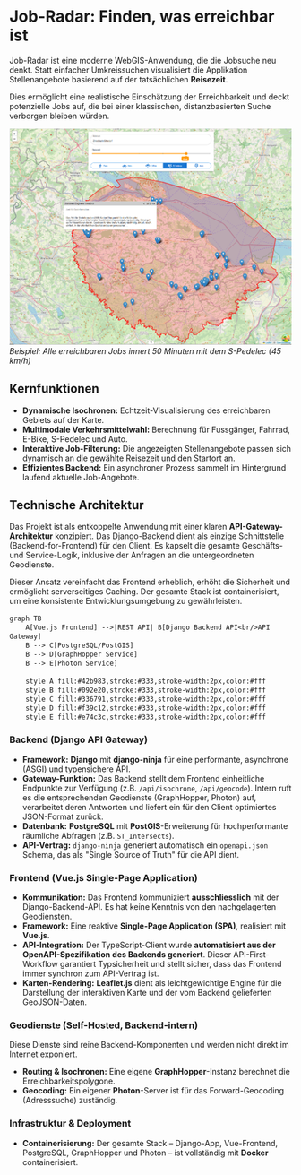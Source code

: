 # Job-Radar: Finden, was erreichbar ist

Job-Radar ist eine moderne WebGIS-Anwendung, die die Jobsuche neu denkt. Statt einfacher Umkreissuchen visualisiert die Applikation Stellenangebote basierend auf der tatsächlichen **Reisezeit**.

Dies ermöglicht eine realistische Einschätzung der Erreichbarkeit und deckt potenzielle Jobs auf, die bei einer klassischen, distanzbasierten Suche verborgen bleiben würden.

![](./images/speedbike_50min.png)*Beispiel: Alle erreichbaren Jobs innert 50 Minuten mit dem S-Pedelec (45 km/h)*

## Kernfunktionen

*   **Dynamische Isochronen:** Echtzeit-Visualisierung des erreichbaren Gebiets auf der Karte.
*   **Multimodale Verkehrsmittelwahl:** Berechnung für Fussgänger, Fahrrad, E-Bike, S-Pedelec und Auto.
*   **Interaktive Job-Filterung:** Die angezeigten Stellenangebote passen sich dynamisch an die gewählte Reisezeit und den Startort an.
*   **Effizientes Backend:** Ein asynchroner Prozess sammelt im Hintergrund laufend aktuelle Job-Angebote.

## Technische Architektur

Das Projekt ist als entkoppelte Anwendung mit einer klaren **API-Gateway-Architektur** konzipiert. Das Django-Backend dient als einzige Schnittstelle (Backend-for-Frontend) für den Client. Es kapselt die gesamte Geschäfts- und Service-Logik, inklusive der Anfragen an die untergeordneten Geodienste.

Dieser Ansatz vereinfacht das Frontend erheblich, erhöht die Sicherheit und ermöglicht serverseitiges Caching. Der gesamte Stack ist containerisiert, um eine konsistente Entwicklungsumgebung zu gewährleisten.

```mermaid
graph TB
    A[Vue.js Frontend] -->|REST API| B[Django Backend API<br/>API Gateway]
    B --> C[PostgreSQL/PostGIS]
    B --> D[GraphHopper Service]
    B --> E[Photon Service]
    
    style A fill:#42b983,stroke:#333,stroke-width:2px,color:#fff
    style B fill:#092e20,stroke:#333,stroke-width:2px,color:#fff
    style C fill:#336791,stroke:#333,stroke-width:2px,color:#fff
    style D fill:#f39c12,stroke:#333,stroke-width:2px,color:#fff
    style E fill:#e74c3c,stroke:#333,stroke-width:2px,color:#fff
```

### Backend (Django API Gateway)

*   **Framework:** **Django** mit **django-ninja** für eine performante, asynchrone (ASGI) und typensichere API.
*   **Gateway-Funktion:** Das Backend stellt dem Frontend einheitliche Endpunkte zur Verfügung (z.B. `/api/isochrone`, `/api/geocode`). Intern ruft es die entsprechenden Geodienste (GraphHopper, Photon) auf, verarbeitet deren Antworten und liefert ein für den Client optimiertes JSON-Format zurück.
*   **Datenbank:** **PostgreSQL** mit **PostGIS**-Erweiterung für hochperformante räumliche Abfragen (z.B. `ST_Intersects`).
*   **API-Vertrag:** `django-ninja` generiert automatisch ein `openapi.json` Schema, das als "Single Source of Truth" für die API dient.

### Frontend (Vue.js Single-Page Application)

*   **Kommunikation:** Das Frontend kommuniziert **ausschliesslich** mit der Django-Backend-API. Es hat keine Kenntnis von den nachgelagerten Geodiensten.
*   **Framework:** Eine reaktive **Single-Page Application (SPA)**, realisiert mit **Vue.js**.
*   **API-Integration:** Der TypeScript-Client wurde **automatisiert aus der OpenAPI-Spezifikation des Backends generiert**. Dieser API-First-Workflow garantiert Typsicherheit und stellt sicher, dass das Frontend immer synchron zum API-Vertrag ist.
*   **Karten-Rendering:** **Leaflet.js** dient als leichtgewichtige Engine für die Darstellung der interaktiven Karte und der vom Backend gelieferten GeoJSON-Daten.

### Geodienste (Self-Hosted, Backend-intern)

Diese Dienste sind reine Backend-Komponenten und werden nicht direkt im Internet exponiert.
*   **Routing & Isochronen:** Eine eigene **GraphHopper**-Instanz berechnet die Erreichbarkeitspolygone.
*   **Geocoding:** Ein eigener **Photon**-Server ist für das Forward-Geocoding (Adresssuche) zuständig.

### Infrastruktur & Deployment

*   **Containerisierung:** Der gesamte Stack – Django-App, Vue-Frontend, PostgreSQL, GraphHopper und Photon – ist vollständig mit **Docker** containerisiert.